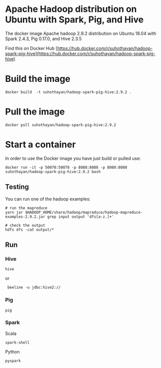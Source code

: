 # Apache Hadoop distribution on Ubuntu with Spark, Pig, and Hive

The docker image Apache hadoop 2.9.2 distribution on Ubuntu 18.04 with Spark 2.4.3, Pig 0.17.0, and Hive 2.3.5


Find this on Docker Hub [https://hub.docker.com/r/suhothayan/hadoop-spark-pig-hive](https://hub.docker.com/r/suhothayan/hadoop-spark-pig-hive)

# Build the image

```
docker build  -t suhothayan/hadoop-spark-pig-hive:2.9.2 .
```
# Pull the image

```
docker pull suhothayan/hadoop-spark-pig-hive:2.9.2
```

# Start a container

In order to use the Docker image you have just build or pulled use:

```
docker run -it -p 50070:50070 -p 8088:8088 -p 8080:8080 suhothayan/hadoop-spark-pig-hive:2.9.2 bash
```

## Testing

You can run one of the hadoop examples:

```
# run the mapreduce
yarn jar $HADOOP_HOME/share/hadoop/mapreduce/hadoop-mapreduce-examples-2.9.2.jar grep input output 'dfs[a-z.]+'

# check the output
hdfs dfs -cat output/*
```

## Run 

### Hive 

```
hive
```

or 

```
 beeline -u jdbc:hive2://
```

### Pig 

```
pig
```

### Spark 

Scala 

```
spark-shell
```

Python

```
pyspark
```



